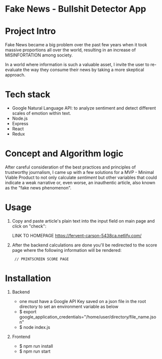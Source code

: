 # Fake News - Bullshit Detector App

# Project Intro

Fake News became a big problem over the past few years when it took massive proportions all over the world, resulting in an increase of MISINFORTATION among society.

In a world where information is such a valuable asset, I invite the user to re-evaluate the way they consume their news by taking a more skeptical approach.

# Tech stack

- Google Natural Language API: to analyze sentiment and detect different scales of emotion within text.
- Node.js
- Express
- React
- Redux

# Concept and Algorithm logic

After careful consideration of the best practices and principles of trustworthy journalism, I came up with a few solutions for a MVP - Minimal Viable Product to not only calculate *sentiment* but other variables that could indicate a weak narrative or, even worse, an inauthentic article, also known as the "fake news phenomenon". 
          

# Usage

1. Copy and paste article's plain text into the input field on main page and click on "check":
        
      LINK TO HOMEPAGE  https://fervent-carson-5438ca.netlify.com/


2. After the backend calculations are done you'll be redirected to the score page where the following information will be rendered:

        // PRINTSCREEN SCORE PAGE
        
# Installation

1. Backend

    - one must have a Google API Key saved on a json file in the root directory to set an environment variable as below
    - $ export google_application_credentials="/home/user/directory/file_name.json"
    - $ node index.js
    
2. Frontend

    - $ npm run install
    - $ npm run start
